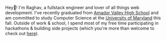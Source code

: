 Hey👋! I'm Raghav, a fullstack engineer and lover of all things web development. I've recently graduated from [Amador Valley High School](https://amador.pleasantonusd.net) and am committed to study Computer Science at the [University of Maryland](https://umd.edu) this fall. Outside of work & school, I spend most of my free time participating in hackathons & building side projects (which you're more than welcome to check out [here](/projects)).

